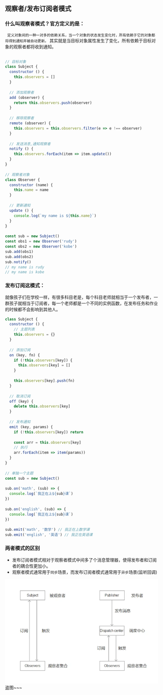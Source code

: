 ## 观察者/发布订阅者模式

### 什么叫观察者模式？官方定义的是：
` 定义对象间的一种一对多的依赖关系，当一个对象的状态发生变化时，所有依赖于它的对象都将得到通知并被自动更新。` 
其实就是当目标对象属性发生了变化，所有依赖于目标对象的观察者都将收到通知。

```javascript

// 目标对象
class Subject {
  constructor () {
    this.observers = []
  }

  // 添加观察者
  add (observer) {
    return this.observers.push(observer)
  }

  // 移除观察者
  remote (observer) {
    this.observers = this.observers.filter(e => e !== observer)
  }

  // 发送消息,通知观察者
  notify () {
    this.observers.forEach(item => item.update())
  }
}

// 观察者对象
class Observer {
  constructor (name) {
    this.name = name
  }

  // 更新通知
  update () {
    console.log(`my name is ${this.name}`)
  }
}

const sub = new Subject()
const obs1 = new Observer('rudy')
const obs2 = new Observer('kobe')
sub.add(obs1)
sub.add(obs2)
sub.notify()
// my name is rudy
// my name is kobe


```

### 发布订阅这模式：
就像孩子们在学校一样，有很多科目老是，每个科目老师就相当于一个发布者，一群孩子就相当于订阅者，每一个老师都是一个不同的实例函数，在发布任务和作业的时候都不会影响到其他人。

```javascript
class Subject {
  constructor () {
    // 主题列表
    this.observers = {}
  }

  // 添加订阅
  on (key, fn) {
    if (!this.observers[key]) {
      this.observers[key] = []
    }

    this.observers[key].push(fn)
  }

  // 取消订阅
  off (key) {
    delete this.observers[key]
  }

  // 发布通知
  emit (key, params) {
    if (!this.observers[key]) return

    const arr = this.observers[key]
    // 执行
    arr.forEach(item => item(params))
  }
}

// 单独一个主题
const sub = new Subject()

sub.on('math', (sub) => {
  console.log(`我正在上${sub}课`)
})

sub.on('english', (sub) => {
  console.log(`我正在上${sub}课`)
})

sub.emit('math', '数学') // 我正在上数学课
sub.emit('english', '英语') // 我正在英语课


```

### 两者模式的区别
- 发布订阅者模式相对于观察者模式中间多了个消息管理器，使得发布者和订阅者的耦合性更加小。
- 观察者模式通常用于`同步`场景，而发布订阅者模式通常用于`异步`场景(监听回调)

![盗图](./images/observer.webp)
盗图~~~